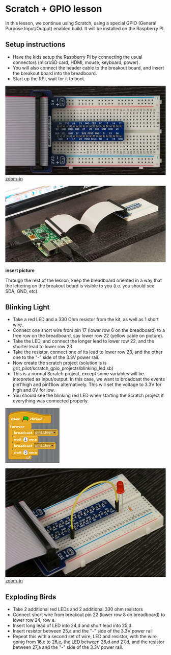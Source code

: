 # Scratch + GPIO lesson

In this lesson, we continue using Scratch, using a special GPIO (General Purpose Input/Output) enabled build. It will be installed on the Raspberry PI.

## Setup instructions
* Have the kids setup the Raspberry PI by connecting the usual connectors (microSD card, HDMI, mouse, keyboard, power).
* You will also connect the header cable to the breakout board, and insert the breakout board into the breadboard.
* Start up the RPI, wait for it to boot.

![Empty Breadboard](https://raw.githubusercontent.com/gritcoding/pilot/master/scratch_gpio_projects/images/breadboard_empty.jpg)
[zoom-in](https://raw.githubusercontent.com/gritcoding/pilot/master/scratch_gpio_projects/images/breadboard_empty.jpg)

![RPI and Breadboard](https://raw.githubusercontent.com/gritcoding/pilot/master/scratch_gpio_projects/images/rpi_and_breadboard.jpg)

**insert picture**

Through the rest of the lesson, keep the breadboard oriented in a way that the 
lettering on the breakout board is visible to you (i.e. you should see SDA, GND, 
etc).

## Blinking Light
* Take a red LED and a 330 Ohm resistor from the kit, as well as 1 short 
wire.
* Connect one short wire from pin 17 (lower row 6 on the breadboard) to a 
free row on the breadboard, say lower row 22 (yellow cable on picture).
* Take the LED, and connect the longer lead to lower row 22, and the 
shorter lead to lower row 23
* Take the resistor, connect one of its lead to lower row 23, and the other 
one to the "-" side of the 3.3V power rail.
* Now create the scratch project (solution is is 
grit_pilot/scratch_gpio_projects/blinking_led.sb)
 * This is a normal Scratch project, except some variables will be 
intepreted as input/output. In this case, we want to broadcast the events 
pin11high and pin11low alternatively. This will set the voltage to 3.3V for 
high and 0V for low.
 * You should see the blinking red LED when starting the Scratch project if 
everything was connected properly.

![Scratch Code](https://raw.githubusercontent.com/gritcoding/pilot/master/scratch_gpio_projects/images/scratch_blinking_light.png)

![blinking_led_setup.jpg](https://raw.githubusercontent.com/gritcoding/pilot/master/scratch_gpio_projects/images/blinking_led_setup.jpg)
[zoom-in](https://raw.githubusercontent.com/gritcoding/pilot/master/scratch_gpio_projects/images/blinking_led_setup.jpg)


## Exploding Birds
* Take 2 additional red LEDs and 2 additional 330 ohm resistors
* Connect short wire from breakout pin 22 (lower row 8 on breadboard) to 
lower row 24, row e.
* Insert long lead of LED into 24,d and short lead into 25,d.
* Insert resistor between 25,a and the "-" side of the 3.3V power rail
* Repeat this with a second set of wire, LED and resistor, with the wire 
gonig from 16,c to 26,e, the LED between 26,d and 27,d, and the resistor 
between 27,a and the "-" side of the 3.3V power rail.
